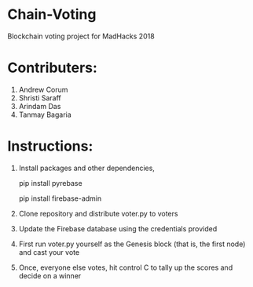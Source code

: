 # Chain-Voting
Blockchain voting project for MadHacks 2018

# Contributers:
1. Andrew Corum
2. Shristi Saraff
3. Arindam Das
4. Tanmay Bagaria

# Instructions:
1. Install packages and other dependencies,

   pip install pyrebase
             
   pip install firebase-admin
             
2. Clone repository and distribute voter.py to voters

3. Update the Firebase database using the credentials provided

4. First run voter.py yourself as the Genesis block (that is, the first node) and cast your vote

5. Once, everyone else votes, hit control C to tally up the scores and decide on a winner
             
